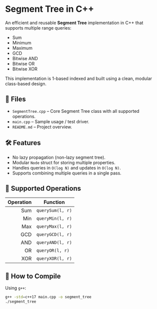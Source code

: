 # Segment Tree in C++

An efficient and reusable **Segment Tree** implementation in C++ that supports multiple range queries:

- Sum
- Minimum
- Maximum
- GCD
- Bitwise AND
- Bitwise OR
- Bitwise XOR

This implementation is 1-based indexed and built using a clean, modular class-based design.

## 📂 Files

- `SegmentTree.cpp` – Core Segment Tree class with all supported operations.
- `main.cpp` – Sample usage / test driver.
- `README.md` – Project overview.

## 🛠 Features

- No lazy propagation (non-lazy segment tree).
- Modular `Node` struct for storing multiple properties.
- Handles queries in `O(log N)` and updates in `O(log N)`.
- Supports combining multiple queries in a single pass.

## 🚀 Supported Operations

| Operation | Function       |
|----------:|----------------|
| Sum       | `querySum(l, r)` |
| Min       | `queryMin(l, r)` |
| Max       | `queryMax(l, r)` |
| GCD       | `queryGCD(l, r)` |
| AND       | `queryAND(l, r)` |
| OR        | `queryOR(l, r)` |
| XOR       | `queryXOR(l, r)` |

## 🔧 How to Compile

Using `g++`:

```bash
g++ -std=c++17 main.cpp -o segment_tree
./segment_tree
